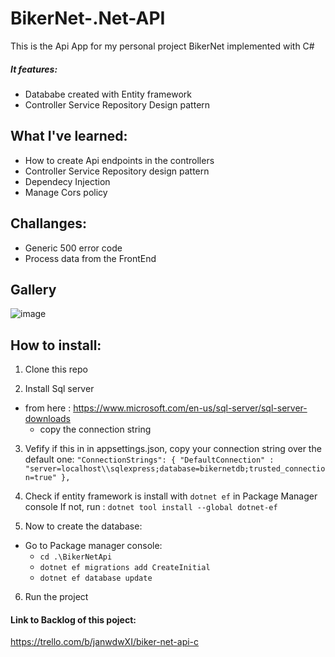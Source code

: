 # BikerNet-.Net-API
This is the Api App for my personal project BikerNet implemented with C#
##### It features:
- Datababe created with Entity framework
- Controller Service Repository Design pattern

## What I've learned:
- How to create Api endpoints in the controllers
- Controller Service Repository design pattern
- Dependecy Injection
- Manage Cors policy

## Challanges:
- Generic 500 error code
- Process data from the FrontEnd

## Gallery
![image](https://user-images.githubusercontent.com/70013669/184984657-5b8d249a-deda-41b8-aa5e-0405b2090106.png)



## How to install:
1. Clone this repo

2. Install Sql server 
  - from here : https://www.microsoft.com/en-us/sql-server/sql-server-downloads
    - copy the connection string 

3. Vefify if this in in appsettings.json, copy your connection string over the default one:
`"ConnectionStrings": {
    "DefaultConnection" : "server=localhost\\sqlexpress;database=bikernetdb;trusted_connection=true"
  },`

4. Check if entity framework is install with `dotnet ef` in Package Manager console
If not, run : `dotnet tool install --global dotnet-ef`

5. Now to create the database: 
  - Go to Package manager console:
    - `cd .\BikerNetApi`
    - `dotnet ef migrations add CreateInitial`
    - `dotnet ef database update`

6. Run the project


#### Link to Backlog of this poject:
https://trello.com/b/janwdwXI/biker-net-api-c


<!-- questions:  

what does everything in program do
what is to know about controllers
have sql server installed
all about DpIn
all about cors
sql server management studio optional

make sure this""ConnectionStrings": {
    "DefaultConnection" : "server=localhost\\sqlexpress;database=bikernetdb;trusted_connection=true"
  }," is in appsettings.json

  do dotnet ef in PM if not do dotnet tool install --global dotnet-ef

  now create migration:
  in PM 
  cd .\BikerNetApi
  dotnet ef migrations add CreateInitial
  dotnet ef database update
  you can now see db in sql server managment studio

-->
